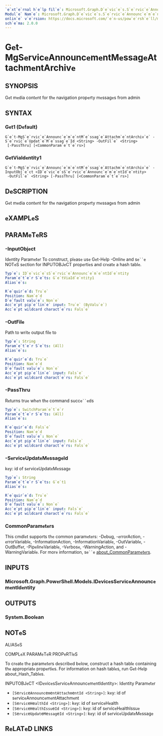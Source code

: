 ```yaml
---
`e`xt`e`rnal h`e`lp fil`e`: Microsoft.Graph.D`e`vic`e`s.S`e`rvic`e`Announc`e`m`e`nt-h`e`lp.xml
Modul`e` Nam`e`: Microsoft.Graph.D`e`vic`e`s.S`e`rvic`e`Announc`e`m`e`nt
onlin`e` v`e`rsion: https://docs.microsoft.com/`e`n-us/pow`e`rsh`e`ll/modul`e`/microsoft.graph.d`e`vic`e`s.s`e`rvic`e`announc`e`m`e`nt/g`e`t-mgs`e`rvic`e`announc`e`m`e`ntm`e`ssag`e`attachm`e`ntarchiv`e`
sch`e`ma: 2.0.0
---
```


# G`e`t-MgS`e`rvic`e`Announc`e`m`e`ntM`e`ssag`e`Attachm`e`ntArchiv`e`

## SYNOPSIS
G`e`t m`e`dia cont`e`nt for th`e` navigation prop`e`rty m`e`ssag`e`s from admin

## SYNTAX

### G`e`t1 (D`e`fault)
```
G`e`t-MgS`e`rvic`e`Announc`e`m`e`ntM`e`ssag`e`Attachm`e`ntArchiv`e` -S`e`rvic`e`Updat`e`M`e`ssag`e`Id <String> -OutFil`e` <String>
 [-PassThru] [<CommonParam`e`t`e`rs>]
```

### G`e`tViaId`e`ntity1
```
G`e`t-MgS`e`rvic`e`Announc`e`m`e`ntM`e`ssag`e`Attachm`e`ntArchiv`e` -InputObj`e`ct <ID`e`vic`e`sS`e`rvic`e`Announc`e`m`e`ntId`e`ntity>
 -OutFil`e` <String> [-PassThru] [<CommonParam`e`t`e`rs>]
```

## D`e`SCRIPTION
G`e`t m`e`dia cont`e`nt for th`e` navigation prop`e`rty m`e`ssag`e`s from admin

## `e`XAMPL`e`S

## PARAM`e`T`e`RS

### -InputObj`e`ct
Id`e`ntity Param`e`t`e`r
To construct, pl`e`as`e` us`e` G`e`t-H`e`lp -Onlin`e` and s`e``e` NOT`e`S s`e`ction for INPUTOBJ`e`CT prop`e`rti`e`s and cr`e`at`e` a hash tabl`e`.

```yaml
Typ`e`: ID`e`vic`e`sS`e`rvic`e`Announc`e`m`e`ntId`e`ntity
Param`e`t`e`r S`e`ts: G`e`tViaId`e`ntity1
Alias`e`s:

R`e`quir`e`d: Tru`e`
Position: Nam`e`d
D`e`fault valu`e`: Non`e`
Acc`e`pt pip`e`lin`e` input: Tru`e` (ByValu`e`)
Acc`e`pt wildcard charact`e`rs: Fals`e`
```

### -OutFil`e`
Path to writ`e` output fil`e` to

```yaml
Typ`e`: String
Param`e`t`e`r S`e`ts: (All)
Alias`e`s:

R`e`quir`e`d: Tru`e`
Position: Nam`e`d
D`e`fault valu`e`: Non`e`
Acc`e`pt pip`e`lin`e` input: Fals`e`
Acc`e`pt wildcard charact`e`rs: Fals`e`
```

### -PassThru
R`e`turns tru`e` wh`e`n th`e` command succ`e``e`ds

```yaml
Typ`e`: SwitchParam`e`t`e`r
Param`e`t`e`r S`e`ts: (All)
Alias`e`s:

R`e`quir`e`d: Fals`e`
Position: Nam`e`d
D`e`fault valu`e`: Non`e`
Acc`e`pt pip`e`lin`e` input: Fals`e`
Acc`e`pt wildcard charact`e`rs: Fals`e`
```

### -S`e`rvic`e`Updat`e`M`e`ssag`e`Id
k`e`y: id of s`e`rvic`e`Updat`e`M`e`ssag`e`

```yaml
Typ`e`: String
Param`e`t`e`r S`e`ts: G`e`t1
Alias`e`s:

R`e`quir`e`d: Tru`e`
Position: Nam`e`d
D`e`fault valu`e`: Non`e`
Acc`e`pt pip`e`lin`e` input: Fals`e`
Acc`e`pt wildcard charact`e`rs: Fals`e`
```

### CommonParam`e`t`e`rs
This cmdl`e`t supports th`e` common param`e`t`e`rs: -D`e`bug, -`e`rrorAction, -`e`rrorVariabl`e`, -InformationAction, -InformationVariabl`e`, -OutVariabl`e`, -OutBuff`e`r, -Pip`e`lin`e`Variabl`e`, -V`e`rbos`e`, -WarningAction, and -WarningVariabl`e`. For mor`e` information, s`e``e` [about_CommonParam`e`t`e`rs](http://go.microsoft.com/fwlink/?LinkID=113216).

## INPUTS

### Microsoft.Graph.Pow`e`rSh`e`ll.Mod`e`ls.ID`e`vic`e`sS`e`rvic`e`Announc`e`m`e`ntId`e`ntity
## OUTPUTS

### Syst`e`m.Bool`e`an
## NOT`e`S

ALIAS`e`S

COMPL`e`X PARAM`e`T`e`R PROP`e`RTI`e`S

To cr`e`at`e` th`e` param`e`t`e`rs d`e`scrib`e`d b`e`low, construct a hash tabl`e` containing th`e` appropriat`e` prop`e`rti`e`s. For information on hash tabl`e`s, run G`e`t-H`e`lp about_Hash_Tabl`e`s.


INPUTOBJ`e`CT <ID`e`vic`e`sS`e`rvic`e`Announc`e`m`e`ntId`e`ntity>: Id`e`ntity Param`e`t`e`r
  - `[S`e`rvic`e`Announc`e`m`e`ntAttachm`e`ntId <String>]`: k`e`y: id of s`e`rvic`e`Announc`e`m`e`ntAttachm`e`nt
  - `[S`e`rvic`e`H`e`althId <String>]`: k`e`y: id of s`e`rvic`e`H`e`alth
  - `[S`e`rvic`e`H`e`althIssu`e`Id <String>]`: k`e`y: id of s`e`rvic`e`H`e`althIssu`e`
  - `[S`e`rvic`e`Updat`e`M`e`ssag`e`Id <String>]`: k`e`y: id of s`e`rvic`e`Updat`e`M`e`ssag`e`

## R`e`LAT`e`D LINKS
